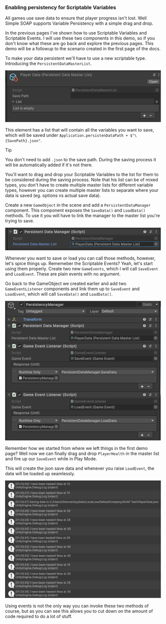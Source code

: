 ### Enabling persistency for Scriptable Variables
All games use save data to ensure that player progress isn't lost. Well Simple SOAP supports Variable Persistency with a simple drag and drop.

In the previous pages I've shown how to use Scriptable Variables and Scriptable Events. I will use these two components in this demo, so if you don't know what these are go back and explore the previous pages. This demo will be a followup to the scenario created in the first page of the docs.

To make your data persistent we'll have to use a new scriptable type. Introducing the `PersistentDataMasterList`. 

![](/Docs/Assets/Master_List.png)

This element has a list that will contain all the variables you want to save, which will be saved under `Application.persistenDataPath + $"\{SavePath}.json"`.

> [!tip]
 You don't need to add `.json` to the save path. During the saving process it will be automatically added if it's not there.

You'll want to drag and drop your Scriptable Variables to the list for them to be considered during the saving process. Note that his list can be of mixed types, you don't have to create multiple master lists for different variable types, however you can create multiple master lists to separate where your data is saved (eg. options vs actual save data).

Create a new `GameObject` in the scene and add a `PersistentDataManager` component. This component exposes the `SaveData()` and `LoadData()` methods. To use it you will have to link the manager to the master list you're trying to save.

![](/Docs/Assets/Persistent_Manager.png)

Whenever you want to save or load you can call those methods, however, let's spice things up. Rememeber the Scriptable Events? Yeah, let's start using them properly. Create two new `GameEvents`, which I will call `SaveEvent` and `LoadEvent`. These are plain events with no argument.

Go back to the GameObject we created earlier and add two `GameEventListener` components and link them up to `SaveEvent` and `LoadEvent`, which will call `SaveData()` and `LoadData()`.

![](/Docs/Assets/Persistency_Manager_Full.png)

Remember how we started from where we left things in the first demo page? Well now we can finally drag and drop `PlayerHealth` in the master list and fire up our `SaveEvent` while in Play Mode.

This will create the json save data and whenever you raise `LoadEvent`, the data will be loaded up seamlessly.

![](/Docs/Assets/Load_Console.png)

Using events is not the only way you can invoke these two methods of course, but as you can see this allows you to cut down on the amount of code required to do a lot of stuff.